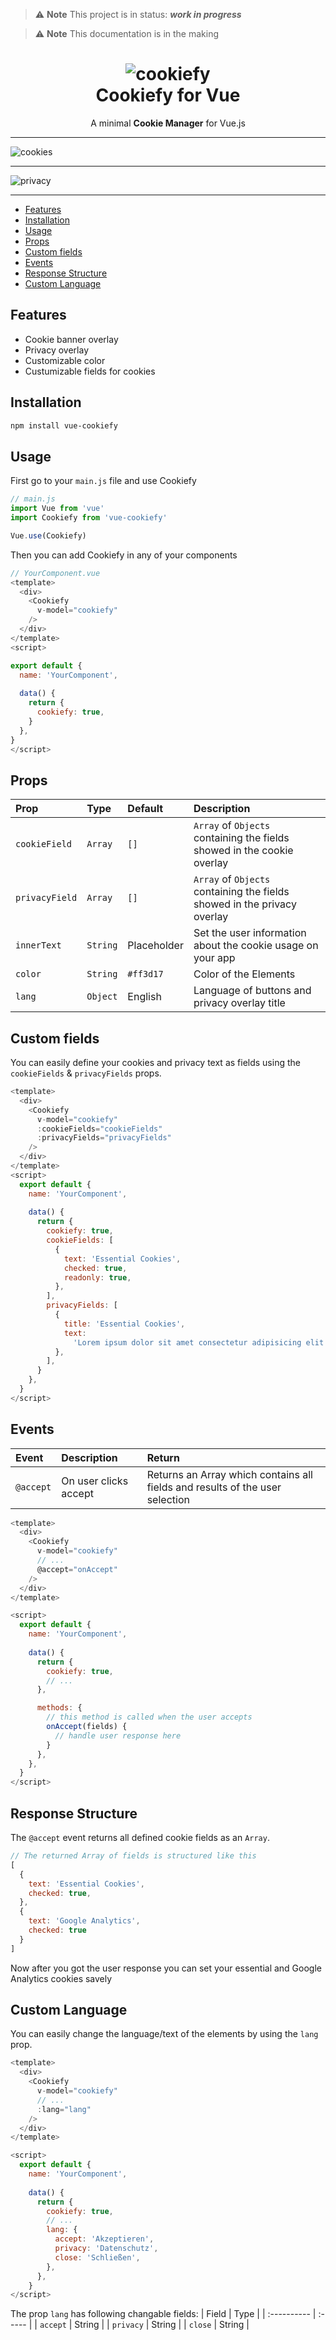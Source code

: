 > :warning: **Note**
> This project is in status: _**work in progress**_

> :warning: **Note**
> This documentation is in the making

<h1 align="center" >
  <div>
    <img src="https://raw.githubusercontent.com/oezkancodes/vue-cookiefy/796228b0e2a4ff0090e307ee92f1c4ab9226e2ab/static/logo.svg" alt="cookiefy">
  </div>
  Cookiefy for Vue
</h1>
<p align="center">
  A minimal <b>Cookie Manager</b> for Vue.js
</p>

---

![cookies](https://raw.githubusercontent.com/oezkancodes/vue-cookiefy/8dda0344a8ac91791d740f5e85f1748b6211cbce/static/base_component.png)

---

![privacy](https://raw.githubusercontent.com/oezkancodes/vue-cookiefy/8dda0344a8ac91791d740f5e85f1748b6211cbce/static/privacy_component.png)

---

- [Features](#features)
- [Installation](#installation)
- [Usage](#usage)
- [Props](#props)
- [Custom fields](#custom-fields)
- [Events](#events)
- [Response Structure](#response-structure)
- [Custom Language](#custom-language)

## Features
* Cookie banner overlay
* Privacy overlay
* Customizable color
* Custumizable fields for cookies 

## Installation
``` bash
npm install vue-cookiefy
```

## Usage
First go to your ``main.js`` file and use Cookiefy
``` javascript
// main.js
import Vue from 'vue'
import Cookiefy from 'vue-cookiefy'

Vue.use(Cookiefy)
```

Then you can add Cookiefy in any of your components
``` javascript
// YourComponent.vue
<template>
  <div>
    <Cookiefy 
      v-model="cookiefy" 
    />
  </div>
</template>
<script>

export default {
  name: 'YourComponent',
  
  data() {
    return {
      cookiefy: true,
    }
  },
}
</script>
```

## Props
| Prop             | Type       | Default     | Description                                                                  |
| :--------------- | :--------- | :---------- | :--------------------------------------------------------------------------- |
| ``cookieField``  | ``Array``  | ``[]``      | ``Array`` of ``Objects`` containing the fields showed in the cookie overlay  |
| ``privacyField`` | ``Array``  | ``[]``      | ``Array`` of ``Objects`` containing the fields showed in the privacy overlay |
| ``innerText``    | ``String`` | Placeholder | Set the user information about the cookie usage on your app                  |
| ``color``        | ``String`` | ``#ff3d17`` | Color of the Elements                                                        |
| ``lang``         | ``Object`` | English     | Language of buttons and privacy overlay title                                |

## Custom fields

You can easily define your cookies and privacy text as fields using the ``cookieFields`` & ``privacyFields`` props.

``` javascript
<template>
  <div>
    <Cookiefy 
      v-model="cookiefy"
      :cookieFields="cookieFields"
      :privacyFields="privacyFields"
    />
  </div>
</template>
<script>
  export default {
    name: 'YourComponent',
    
    data() {
      return {
        cookiefy: true,
        cookieFields: [
          {
            text: 'Essential Cookies',
            checked: true,
            readonly: true,
          },
        ],
        privacyFields: [
          {
            title: 'Essential Cookies',
            text:
              'Lorem ipsum dolor sit amet consectetur adipisicing elit. Optio id sed quas corporis...',
          },
        ],
      }
    },
  }
</script>
```

## Events
| Event       | Description           | Return                                                                       |
| :---------- | :-------------------- | :--------------------------------------------------------------------------- |
| ``@accept`` | On user clicks accept | Returns an Array which contains all fields and results of the user selection |

``` javascript
<template>
  <div>
    <Cookiefy 
      v-model="cookiefy"
      // ...
      @accept="onAccept" 
    />
  </div>
</template>

<script>
  export default {
    name: 'YourComponent',
    
    data() {
      return {
        cookiefy: true,
        // ...
      },

      methods: {
        // this method is called when the user accepts 
        onAccept(fields) {
          // handle user response here
        }
      },
    },
  }
</script>
```

## Response Structure
The ``@accept`` event returns all defined cookie fields as an ``Array``.
``` javascript
// The returned Array of fields is structured like this
[
  {
    text: 'Essential Cookies', 
    checked: true,
  },
  {
    text: 'Google Analytics', 
    checked: true
  }
]
```

Now after you got the user response you can set your essential and Google Analytics cookies savely

## Custom Language
You can easily change the language/text of the elements by using the ``lang`` prop.

``` javascript
<template>
  <div>
    <Cookiefy 
      v-model="cookiefy"
      // ...
      :lang="lang"
    />
  </div>
</template>

<script>
  export default {
    name: 'YourComponent',
    
    data() {
      return {
        cookiefy: true,
        // ...
        lang: {
          accept: 'Akzeptieren',
          privacy: 'Datenschutz',
          close: 'Schließen',
        },
      },
    }
</script>
```
The prop ``lang`` has following changable fields:
| Field       | Type   |
| :---------- | :----- |
| ``accept``  | String |
| ``privacy`` | String |
| ``close``   | String |